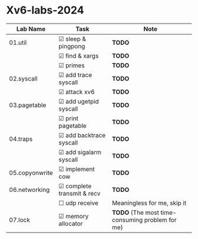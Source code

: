 # Xv6-labs-2024

<!-- ☑ ☐  -->

| Lab Name        | Task                      | Note                    |
|-----------------|---------------------------|-------------------------|
| 01.util         | ☑ sleep & pingpong        | **TODO**               |
|                 | ☑ find & xargs            | **TODO**               |
|                 | ☑ primes                  | **TODO**               |
| 02.syscall      | ☑ add trace syscall       | **TODO**               |
|                 | ☑ attack xv6              | **TODO**               |
| 03.pagetable    | ☑ add ugetpid syscall     | **TODO**               |
|                 | ☑ print pagetable         | **TODO**               |
| 04.traps        | ☑ add backtrace syscall   | **TODO**               |
|                 | ☑ add sigalarm syscall    | **TODO**               |
| 05.copyonwrite  | ☑ implement cow           | **TODO**               |
| 06.networking   | ☑ complete transmit & recv| **TODO**              |
|                 | ☐ udp receive             | Meaningless for me, skip it |
| 07.lock   | ☑ memory allocator | **TODO** (The most time-consuming problem for me)   |
